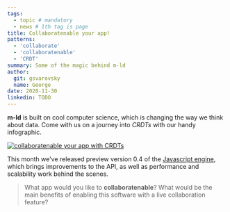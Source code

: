 ```yaml
---
tags:
  - topic # mandatory
  - news # 1th tag is page
title: Collaboratenable your app!
patterns:
  - 'collaborate'
  - 'collaboratenable'
  - 'CRDT'
summary: Some of the magic behind m-ld
author:
  git: gsvarovsky
  name: George
date: 2020-11-30
linkedin: TODO
---
```

**m-ld** is built on cool computer science, which is changing the way we think
about data. Come with us on a journey into _CRDTs_ with our handy infographic.

[![collaboratenable your app with CRDTs](/collaboratenable-infographic.png)](https://drive.google.com/file/d/11Z_cWUb2vj9XHU6TCkMDWb_CChcKL3Md/view?usp=sharing)

This month we've released preview version 0.4 of the
[Javascript&nbsp;engine](htpps://js.m-ld.org/), which brings improvements to the
API, as well as performance and scalability work behind the scenes.

> What app would you like to **collaboratenable**? What would be the main
> benefits of enabling this software with a live collaboration feature?